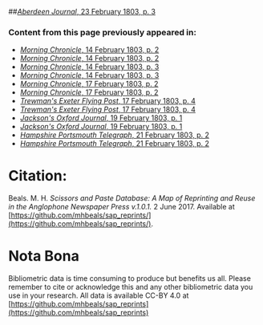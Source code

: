 ##[*Aberdeen Journal*, 23 February 1803, p. 3](https://mhbeals.github.io/sap_html/Aberdeen-Journal/Aberdeen-Journal-23-February-1803-p-3)

### Content from this page previously appeared in:
+ [*Morning Chronicle*, 14 February 1803, p. 2](https://mhbeals.github.io/sap_html/Morning-Chronicle/Morning-Chronicle-14-February-1803-p-2)
+ [*Morning Chronicle*, 14 February 1803, p. 2](https://mhbeals.github.io/sap_html/Morning-Chronicle/Morning-Chronicle-14-February-1803-p-2)
+ [*Morning Chronicle*, 14 February 1803, p. 3](https://mhbeals.github.io/sap_html/Morning-Chronicle/Morning-Chronicle-14-February-1803-p-3)
+ [*Morning Chronicle*, 14 February 1803, p. 3](https://mhbeals.github.io/sap_html/Morning-Chronicle/Morning-Chronicle-14-February-1803-p-3)
+ [*Morning Chronicle*, 17 February 1803, p. 2](https://mhbeals.github.io/sap_html/Morning-Chronicle/Morning-Chronicle-17-February-1803-p-2)
+ [*Morning Chronicle*, 17 February 1803, p. 2](https://mhbeals.github.io/sap_html/Morning-Chronicle/Morning-Chronicle-17-February-1803-p-2)
+ [*Trewman's Exeter Flying Post*, 17 February 1803, p. 4](https://mhbeals.github.io/sap_html/Trewman's-Exeter-Flying-Post/Trewman's-Exeter-Flying-Post-17-February-1803-p-4)
+ [*Trewman's Exeter Flying Post*, 17 February 1803, p. 4](https://mhbeals.github.io/sap_html/Trewman's-Exeter-Flying-Post/Trewman's-Exeter-Flying-Post-17-February-1803-p-4)
+ [*Jackson's Oxford Journal*, 19 February 1803, p. 1](https://mhbeals.github.io/sap_html/Jackson's-Oxford-Journal/Jackson's-Oxford-Journal-19-February-1803-p-1)
+ [*Jackson's Oxford Journal*, 19 February 1803, p. 1](https://mhbeals.github.io/sap_html/Jackson's-Oxford-Journal/Jackson's-Oxford-Journal-19-February-1803-p-1)
+ [*Hampshire Portsmouth Telegraph*, 21 February 1803, p. 2](https://mhbeals.github.io/sap_html/Hampshire-Portsmouth-Telegraph/Hampshire-Portsmouth-Telegraph-21-February-1803-p-2)
+ [*Hampshire Portsmouth Telegraph*, 21 February 1803, p. 2](https://mhbeals.github.io/sap_html/Hampshire-Portsmouth-Telegraph/Hampshire-Portsmouth-Telegraph-21-February-1803-p-2)
                    
# Citation: 

Beals. M. H. *Scissors and Paste Database: A Map of Reprinting and Reuse in the Anglophone Newspaper Press v.1.0.1.* 2 June 2017. Available at [https://github.com/mhbeals/sap_reprints/](https://github.com/mhbeals/sap_reprints/). 
                    
# Nota Bona

Bibliometric data is time consuming to produce but benefits us all. Please remember to cite or acknowledge this and any other bibliometric data you use in your research. All data is available CC-BY 4.0 at [https://github.com/mhbeals/sap_reprints](https://github.com/mhbeals/sap_reprints)
